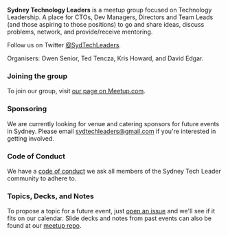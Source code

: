 **Sydney Technology Leaders** is a meetup group focused on Technology Leadership. A place for CTOs, Dev Managers, Directors and Team Leads (and those aspiring to those positions) to go and share ideas, discuss problems, network, and provide/receive mentoring. 

Follow us on Twitter [@SydTechLeaders](https://twitter.com/SydTechLeaders).

Organisers: Owen Senior, Ted Tencza, Kris Howard, and David Edgar.

### Joining the group

To join our group, visit [our page on Meetup.com](https://www.meetup.com/Syd-Technology-Leaders/).

### Sponsoring

We are currently looking for venue and catering sponsors for future events in Sydney. Please email sydtechleaders@gmail.com if you're interested in getting involved.

### Code of Conduct
We have a [code of conduct](/coc) we ask all members of the Sydney Tech Leader community to adhere to.

### Topics, Decks, and Notes

To propose a topic for a future event, just [open an issue](https://github.com/sydtechleaders/meetups/issues) and we'll see if it fits on our calendar. Slide decks and notes from past events can also be found at our [meetup repo](https://github.com/sydtechleaders/meetups/).
